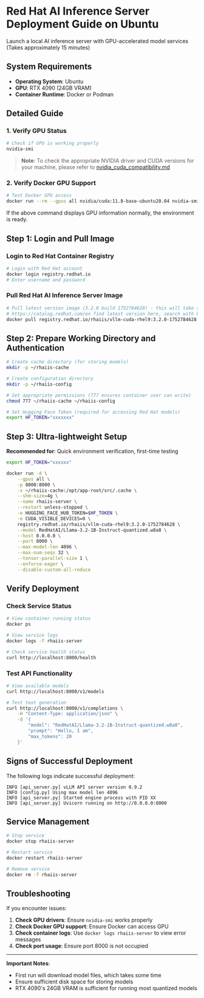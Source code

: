 # Red Hat AI Inference Server Deployment Guide on Ubuntu

Launch a local AI inference server with GPU-accelerated model services  
(Takes approximately 15 minutes)

## System Requirements

- **Operating System**: Ubuntu
- **GPU**: RTX 4090 (24GB VRAM)
- **Container Runtime**: Docker or Podman

## Detailed Guide

### 1. Verify GPU Status

```bash
# Check if GPU is working properly
nvidia-smi
```

> **Note**: To check the appropriate NVIDIA driver and CUDA versions for your machine, please refer to [nvidia_cuda_compatibility.md](nvidia_cuda_compatibility.md)

### 2. Verify Docker GPU Support

```bash
# Test Docker GPU access
docker run --rm --gpus all nvidia/cuda:11.8-base-ubuntu20.04 nvidia-smi
```

If the above command displays GPU information normally, the environment is ready.

## Step 1: Login and Pull Image

### Login to Red Hat Container Registry

```bash
# Login with Red Hat account
docker login registry.redhat.io
# Enter username and password
```

### Pull Red Hat AI Inference Server Image

```bash
# Pull latest version image (3.2.0 build 1752784628) - this will take some time
# https://catalog.redhat.com/en find latest version here, search with keyword 'rhaiis'
docker pull registry.redhat.io/rhaiis/vllm-cuda-rhel9:3.2.0-1752784628
```

## Step 2: Prepare Working Directory and Authentication

```bash
# Create cache directory (for storing models)
mkdir -p ~/rhaiis-cache

# Create configuration directory
mkdir -p ~/rhaiis-config

# Set appropriate permissions (777 ensures container user can write)
chmod 777 ~/rhaiis-cache ~/rhaiis-config

# Set Hugging Face Token (required for accessing Red Hat models)
export HF_TOKEN="xxxxxxx"
```

## Step 3: Ultra-lightweight Setup

**Recommended for**: Quick environment verification, first-time testing

```bash
export HF_TOKEN="xxxxxx"

docker run -d \
    --gpus all \
    -p 8000:8000 \
    -v ~/rhaiis-cache:/opt/app-root/src/.cache \
    --shm-size=4g \
    --name rhaiis-server \
    --restart unless-stopped \
    -e HUGGING_FACE_HUB_TOKEN=$HF_TOKEN \
    -e CUDA_VISIBLE_DEVICES=0 \
    registry.redhat.io/rhaiis/vllm-cuda-rhel9:3.2.0-1752784628 \
    --model RedHatAI/Llama-3.2-1B-Instruct-quantized.w8a8 \
    --host 0.0.0.0 \
    --port 8000 \
    --max-model-len 4096 \
    --max-num-seqs 32 \
    --tensor-parallel-size 1 \
    --enforce-eager \
    --disable-custom-all-reduce
```

## Verify Deployment

### Check Service Status

```bash
# View container running status
docker ps

# View service logs
docker logs -f rhaiis-server

# Check service health status
curl http://localhost:8000/health
```

### Test API Functionality

```bash
# View available models
curl http://localhost:8000/v1/models

# Test text generation
curl http://localhost:8000/v1/completions \
    -H "Content-Type: application/json" \
    -d '{
        "model": "RedHatAI/Llama-3.2-1B-Instruct-quantized.w8a8",
        "prompt": "Hello, I am",
        "max_tokens": 20
    }'
```

## Signs of Successful Deployment

The following logs indicate successful deployment:
```
INFO [api_server.py] vLLM API server version 0.9.2
INFO [config.py] Using max model len 4096
INFO [api_server.py] Started engine process with PID XX
INFO [api_server.py] Uvicorn running on http://0.0.0.0:8000
```

## Service Management

```bash
# Stop service
docker stop rhaiis-server

# Restart service
docker restart rhaiis-server

# Remove service
docker rm -f rhaiis-server
```

## Troubleshooting

If you encounter issues:

1. **Check GPU drivers**: Ensure `nvidia-smi` works properly
2. **Check Docker GPU support**: Ensure Docker can access GPU
3. **Check container logs**: Use `docker logs rhaiis-server` to view error messages
4. **Check port usage**: Ensure port 8000 is not occupied

---

**Important Notes**:
- First run will download model files, which takes some time
- Ensure sufficient disk space for storing models
- RTX 4090's 24GB VRAM is sufficient for running most quantized models
